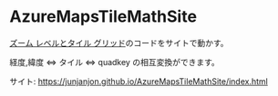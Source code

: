 # AzureMapsTileMathSite

[ズーム レベルとタイル グリッド](https://docs.microsoft.com/ja-jp/azure/azure-maps/zoom-levels-and-tile-grid?tabs=typescript#tile-math-source-code
)のコードをサイトで動かす。

経度,緯度 <=> タイル <=> quadkey の相互変換ができます。

サイト: https://junjanjon.github.io/AzureMapsTileMathSite/index.html

